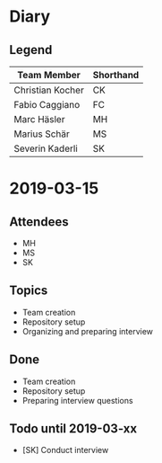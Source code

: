 # Diary
## Legend

| Team Member      | Shorthand |
| ---------------- | --------- |
| Christian Kocher | CK        |
| Fabio Caggiano   | FC        |
| Marc Häsler      | MH        |
| Marius Schär     | MS        |
| Severin Kaderli  | SK        |
# 2019-03-15

## Attendees
- MH
- MS
- SK

## Topics
- Team creation
- Repository setup
- Organizing and preparing interview

## Done
- Team creation
- Repository setup
- Preparing interview questions

## Todo until 2019-03-xx
- [SK] Conduct interview
